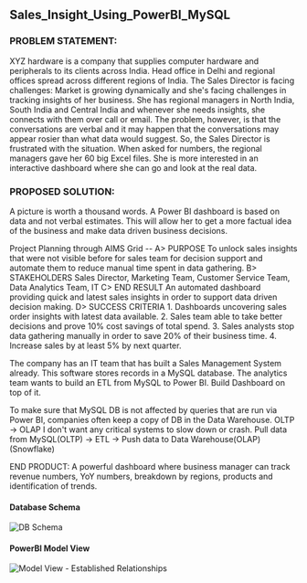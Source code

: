 ## Sales_Insight_Using_PowerBI_MySQL

### PROBLEM STATEMENT: 
XYZ hardware is a company that supplies computer hardware and peripherals to its clients across India. Head office in Delhi and regional offices spread across different regions of India. The Sales Director is facing challenges: Market is growing dynamically and she's facing challenges in tracking insights of her
business. She has regional managers in North India, South India and Central India and whenever she needs insights, she connects with them over call or email. The problem, however, is that the conversations are verbal and it may happen that the conversations may appear rosier than what data would suggest. So, the Sales Director is frustrated with the situation. When asked for numbers, the regional managers gave her 60 big Excel files. She is more interested in an interactive dashboard where she can go and look at the real data.

### PROPOSED SOLUTION:
A picture is worth a thousand words. A Power BI dashboard is based on data and not verbal estimates. This will allow her to get a more factual idea of the business and make data driven business decisions.

Project Planning through AIMS Grid --
	A> PURPOSE
		To unlock sales insights that were not visible before for sales team for decision support and automate them to reduce manual time spent in data gathering.
	B> STAKEHOLDERS
		Sales Director, Marketing Team, Customer Service Team, Data Analytics Team, IT
	C> END RESULT
		An automated dashboard providing quick and latest sales insights in order to support data driven decision making.
	D> SUCCESS CRITERIA
		1. Dashboards uncovering sales order insights with latest data available.
		2. Sales team able to take better decisions and prove 10% cost savings of total spend.
		3. Sales analysts stop data gathering manually in order to save 20% of their business time.
		4. Increase sales by at least 5% by next quarter.

The company has an IT team that has built a Sales Management System already. This software stores records in a MySQL database. The analytics team wants to build an ETL from MySQL to Power BI. Build Dashboard on top of it. 

To make sure that MySQL DB is not affected by queries that are run via Power BI, companies often keep a copy of DB in the Data Warehouse. OLTP -> OLAP 
I don't want any critical systems to slow down or crash. 
Pull data from MySQL(OLTP) -> ETL -> Push data to Data Warehouse(OLAP) (Snowflake) 

END PRODUCT: A powerful dashboard where business manager can track revenue numbers, YoY numbers, 
breakdown by regions, products and identification of trends.  

#### Database Schema
![DB Schema](https://github.com/user-attachments/assets/53369e1e-697e-4e33-88a7-3fda193cddfe)

#### PowerBI Model View
![Model View - Established Relationships](https://github.com/user-attachments/assets/4d17e637-5583-49de-abc3-f115055d8160)


